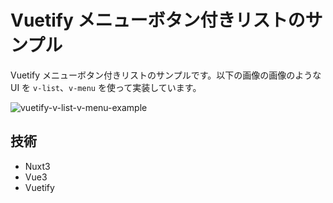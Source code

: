 # Vuetify メニューボタン付きリストのサンプル

Vuetify メニューボタン付きリストのサンプルです。以下の画像の画像のような UI を `v-list`、`v-menu` を使って実装しています。

![vuetify-v-list-v-menu-example](https://github.com/user-attachments/assets/5c20ca8a-ed6e-4591-bd30-0e8c6d35d144)

## 技術

- Nuxt3
- Vue3
- Vuetify
